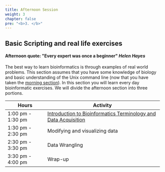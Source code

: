 ```yaml
---
title: Afternoon Session
weight: 3
chapter: false
pre: "<b>3. </b>"
---
```



## Basic Scripting and real life exercises

#### Afternoon quote: "Every expert was once a beginner" *Helen Hayes*

The best way to learn bioinformatics is through examples of real world problems. This section assumes that you have some knowledge of biology and basic understanding of the Unix command line (now that you have taken the [morning section](../morning)).
In this section you will learn every day bioinformatic exercises. We will divide the afternoon section into three portions. 

 Hours | Activity
--------|------
 1:00 pm  - 1:30 pm | [Introduction to Bioinformatics Terminology and Data Acquisition](/afternoon/terminology)
 1:30 pm  - 2:30 pm | Modifying and visualizing data
 2:30 pm  - 3:30 pm | Data Wrangling
 3:30 pm  - 4:00 pm | Wrap-up 